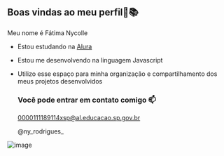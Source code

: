 ## Boas vindas ao meu perfil💜📚

Meu nome é Fátima Nycolle 

- Estou estudando na [Alura](https://www.alura.com.br)
- Estou me desenvolvendo na linguagem Javascript
- Utilizo esse espaço para minha organização e compartilhamento dos meus projetos desenvolvidos

  ### Você pode entrar em contato comigo 📫

  0000111189114xsp@al.educacao.sp.gov.br
  
  @ny_rodrigues_


![image](https://github.com/Nycolle15/Nycolle15/assets/171029612/e4e14fa9-680e-4b82-b0ec-d9599aed8fb4)
